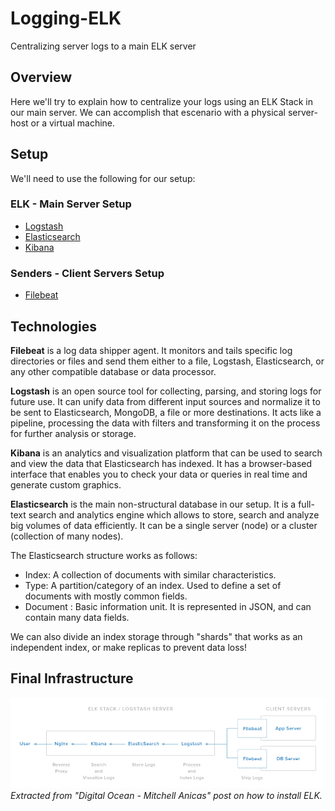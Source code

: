 # Logging-ELK

Centralizing server logs to a main ELK server

## Overview

Here we'll try to explain how to centralize your logs using an ELK Stack in our main server.
We can accomplish that escenario with a physical server-host or a virtual machine.

## Setup

We'll need to use the following for our setup:

### ELK - Main Server Setup

* [Logstash](https://www.elastic.co/products/logstash)
* [Elasticsearch](https://www.elastic.co/products/elasticsearch)
* [Kibana](https://www.elastic.co/products/kibana)

### Senders - Client Servers Setup

* [Filebeat](https://www.elastic.co/products/beats/filebeat)

## Technologies

**Filebeat** is a log data shipper agent. It monitors and tails specific log directories or files and send them either to a file, Logstash, Elasticsearch, or any other compatible database or data processor.

**Logstash** is an open source tool for collecting, parsing, and storing logs for future use. It can unify data from different input sources and normalize it to be sent to Elasticsearch, MongoDB, a file or more destinations. It acts like a pipeline, processing the data with filters and transforming it on the process for further analysis or storage.

**Kibana** is an analytics and visualization platform that can be used to search and view the data that Elasticsearch has indexed. It has a browser-based interface that enables you to check your data or queries in real time and generate custom graphics.

**Elasticsearch** is the main non-structural database in our setup. It is a full-text search and analytics engine which allows to store, search and analyze big volumes of data efficiently. It can be a single server (node) or a cluster (collection of many nodes).

The Elasticsearch structure works as follows:

* Index: A collection of documents with similar characteristics.
* Type: A partition/category of an index. Used to define a set of documents with mostly common fields.
* Document : Basic information unit. It is represented in JSON, and can contain many data fields.

We can also divide an index storage through "shards" that works as an independent index, or make replicas to prevent data loss!

## Final Infrastructure

![infrastructure](images/elk-infrastructure.png "Main ELK Infrastructure")
*Extracted from "Digital Ocean - Mitchell Anicas" post on how to install ELK.*
